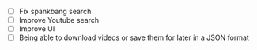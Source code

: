 - [ ] Fix spankbang search
- [ ] Improve Youtube search
- [ ] Improve UI
- [ ] Being able to download videos or save them for later in a JSON format